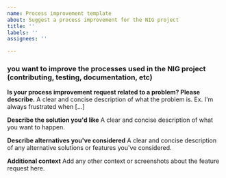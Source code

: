 ```yaml
---
name: Process improvement template
about: Suggest a process improvement for the NIG project
title: ''
labels: ''
assignees: ''

---
```


### you want to improve the processes used in the NIG project (contributing, testing, documentation, etc)

**Is your process improvement request related to a problem? Please describe.**
A clear and concise description of what the problem is. Ex. I'm always frustrated when [...]

**Describe the solution you'd like**
A clear and concise description of what you want to happen.

**Describe alternatives you've considered**
A clear and concise description of any alternative solutions or features you've considered.

**Additional context**
Add any other context or screenshots about the feature request here.
